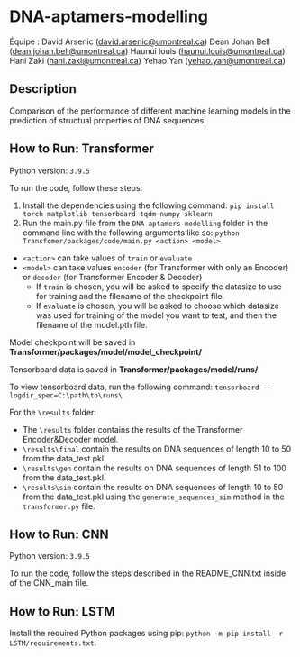 # DNA-aptamers-modelling

Équipe :
David Arsenic (david.arsenic@umontreal.ca) 
Dean Johan Bell (dean.johan.bell@umontreal.ca) 
Haunui louis (haunui.louis@umontreal.ca) 
Hani Zaki (hani.zaki@umontreal.ca) 
Yehao Yan (yehao.yan@umontreal.ca)

## Description

Comparison of the performance of different machine learning models in the prediction of structual properties of DNA sequences.

## How to Run: Transformer
Python version: `3.9.5`

To run the code, follow these steps:

1. Install the dependencies using the following command: `pip install torch matplotlib tensorboard tqdm numpy sklearn`
2. Run the main.py file from the `DNA-aptamers-modelling` folder in the command line with the following arguments like so: `python Transfomer/packages/code/main.py <action> <model>`
  - `<action>` can take values of `train` or `evaluate`
  - `<model>` can take values `encoder` (for Transformer with only an Encoder) or `decoder` (for Transformer Encoder & Decoder)
    - If `train` is chosen, you will be asked to specify the datasize to use for training and the filename of the checkpoint file.
    - If `evaluate` is chosen, you will be asked to choose which datasize was used for training of the model you want to test, and then the filename of the model.pth file.

Model checkpoint will be saved in **Transformer/packages/model/model_checkpoint/**

Tensorboard data is saved in **Transformer/packages/model/runs/**

To view tensorboard data, run the following command: `tensorboard --logdir_spec=C:\path\to\runs\`

For the `\results` folder:
- The `\results` folder contains the results of the Transformer Encoder&Decoder model.
- `\results\final` contain the results on DNA sequences of length 10 to 50 from the data_test.pkl.
- `\results\gen` contain the results on DNA sequences of length 51 to 100 from the data_test.pkl.
- `\results\sim` contain the results on DNA sequences of length 10 to 50 from the data_test.pkl using the `generate_sequences_sim` method in the `transformer.py` file.


## How to Run: CNN
Python version: `3.9.5`

To run the code, follow the steps described in the README_CNN.txt inside of the CNN_main file.

## How to Run: LSTM
Install the required Python packages using pip: `python -m pip install -r LSTM/requirements.txt`.
